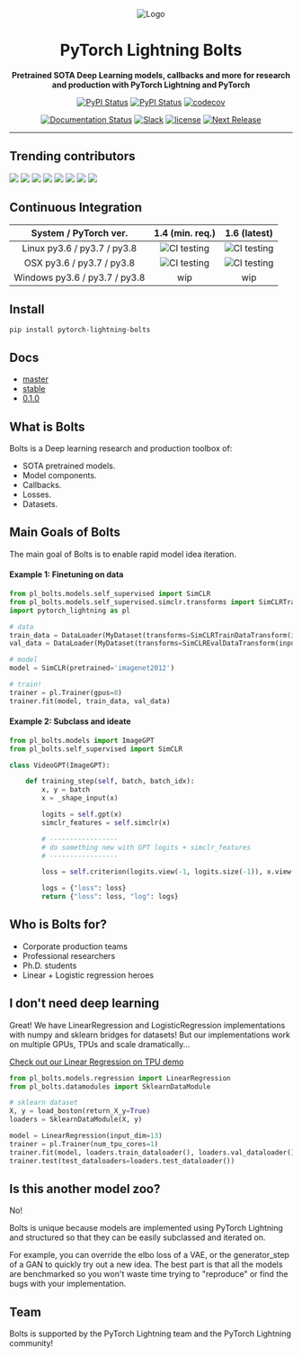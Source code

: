 <div align="center">

![Logo](https://raw.githubusercontent.com/PyTorchLightning/pytorch-lightning/master/docs/source/_images/logos/lightning_logo.svg)

# PyTorch Lightning Bolts    

**Pretrained SOTA Deep Learning models, callbacks and more for research and production with PyTorch Lightning and PyTorch**

[![PyPI Status](https://badge.fury.io/py/pytorch-lightning-bolts.svg)](https://badge.fury.io/py/pytorch-lightning-bolts)
[![PyPI Status](https://pepy.tech/badge/pytorch-lightning-bolts)](https://pepy.tech/project/pytorch-lightning-bolts)
[![codecov](https://codecov.io/gh/PyTorchLightning/pytorch-lightning-bolts/branch/master/graph/badge.svg)](https://codecov.io/gh/PyTorchLightning/pytorch-lightning-bolts)

[![Documentation Status](https://readthedocs.org/projects/pytorch-lightning-bolts/badge/?version=latest)](https://pytorch-lightning-bolts.readthedocs.io/en/latest/)
[![Slack](https://img.shields.io/badge/slack-chat-green.svg?logo=slack)](https://join.slack.com/t/pytorch-lightning/shared_invite/zt-f6bl2l0l-JYMK3tbAgAmGRrlNr00f1A)
[![license](https://img.shields.io/badge/License-Apache%202.0-blue.svg)](https://github.com/PytorchLightning/pytorch-lightning/blob/master/LICENSE)
[![Next Release](https://img.shields.io/badge/Next%20Release-Oct%2005-purple.svg)](https://shields.io/)

</div>

---   
## Trending contributors

[![](https://sourcerer.io/fame/williamFalcon/pytorchlightning/pytorch-lightning-bolts/images/0)](https://sourcerer.io/fame/williamFalcon/pytorchlightning/pytorch-lightning-bolts/links/0)
[![](https://sourcerer.io/fame/williamFalcon/pytorchlightning/pytorch-lightning-bolts/images/1)](https://sourcerer.io/fame/williamFalcon/pytorchlightning/pytorch-lightning-bolts/links/1)
[![](https://sourcerer.io/fame/williamFalcon/pytorchlightning/pytorch-lightning-bolts/images/2)](https://sourcerer.io/fame/williamFalcon/pytorchlightning/pytorch-lightning-bolts/links/2)
[![](https://sourcerer.io/fame/williamFalcon/pytorchlightning/pytorch-lightning-bolts/images/3)](https://sourcerer.io/fame/williamFalcon/pytorchlightning/pytorch-lightning-bolts/links/3)
[![](https://sourcerer.io/fame/williamFalcon/pytorchlightning/pytorch-lightning-bolts/images/4)](https://sourcerer.io/fame/williamFalcon/pytorchlightning/pytorch-lightning-bolts/links/4)
[![](https://sourcerer.io/fame/williamFalcon/pytorchlightning/pytorch-lightning-bolts/images/5)](https://sourcerer.io/fame/williamFalcon/pytorchlightning/pytorch-lightning-bolts/links/5)
[![](https://sourcerer.io/fame/williamFalcon/pytorchlightning/pytorch-lightning-bolts/images/6)](https://sourcerer.io/fame/williamFalcon/pytorchlightning/pytorch-lightning-bolts/links/6)
[![](https://sourcerer.io/fame/williamFalcon/pytorchlightning/pytorch-lightning-bolts/images/7)](https://sourcerer.io/fame/williamFalcon/pytorchlightning/pytorch-lightning-bolts/links/7)


## Continuous Integration
<center>

| System / PyTorch ver. | 1.4 (min. req.) | 1.6 (latest) |
| :---: | :---: | :---: |
| Linux py3.6 / py3.7 / py3.8 | ![CI testing](https://github.com/PyTorchLightning/pytorch-lightning-bolts/workflows/CI%20testing/badge.svg?branch=master) | ![CI testing](https://github.com/PyTorchLightning/pytorch-lightning-bolts/workflows/CI%20testing/badge.svg?branch=master) |
| OSX py3.6 / py3.7 / py3.8 | ![CI testing](https://github.com/PyTorchLightning/pytorch-lightning-bolts/workflows/CI%20testing/badge.svg?branch=master) | ![CI testing](https://github.com/PyTorchLightning/pytorch-lightning-bolts/workflows/CI%20testing/badge.svg?branch=master) |
| Windows py3.6 / py3.7 / py3.8 | wip | wip |

</center>

## Install
```pip install pytorch-lightning-bolts```

## Docs
- [master](https://pytorch-lightning-bolts.readthedocs.io/en/latest)
- [stable](https://pytorch-lightning-bolts.readthedocs.io/en/stable)
- [0.1.0](https://pytorch-lightning-bolts.readthedocs.io/en/0.1.0/)

## What is Bolts
Bolts is a Deep learning research and production toolbox of:

- SOTA pretrained models.
- Model components.
- Callbacks.
- Losses.
- Datasets.

## Main Goals of Bolts
The main goal of Bolts is to enable rapid model idea iteration.

#### Example 1: Finetuning on data

```python
from pl_bolts.models.self_supervised import SimCLR
from pl_bolts.models.self_supervised.simclr.transforms import SimCLRTrainDataTransform, SimCLREvalDataTransform
import pytorch_lightning as pl

# data
train_data = DataLoader(MyDataset(transforms=SimCLRTrainDataTransform(input_height=32)))
val_data = DataLoader(MyDataset(transforms=SimCLREvalDataTransform(input_height=32)))

# model
model = SimCLR(pretrained='imagenet2012')

# train!
trainer = pl.Trainer(gpus=8)
trainer.fit(model, train_data, val_data)
```

#### Example 2: Subclass and ideate

```python
from pl_bolts.models import ImageGPT
from pl_bolts.self_supervised import SimCLR

class VideoGPT(ImageGPT):

    def training_step(self, batch, batch_idx):
        x, y = batch
        x = _shape_input(x)

        logits = self.gpt(x)
        simclr_features = self.simclr(x)

        # -----------------
        # do something new with GPT logits + simclr_features
        # -----------------

        loss = self.criterion(logits.view(-1, logits.size(-1)), x.view(-1).long())

        logs = {"loss": loss}
        return {"loss": loss, "log": logs}
```

## Who is Bolts for?
- Corporate production teams
- Professional researchers
- Ph.D. students
- Linear + Logistic regression heroes

## I don't need deep learning
Great! 
We have LinearRegression and LogisticRegression implementations with numpy and sklearn bridges for datasets!
But our implementations work on multiple GPUs, TPUs and scale dramatically...

[Check out our Linear Regression on TPU demo](https://colab.research.google.com/drive/13glsKiwMu1-H24cBLYaWdJ4_TxC2Z3ox?usp=sharing)

```python
from pl_bolts.models.regression import LinearRegression
from pl_bolts.datamodules import SklearnDataModule

# sklearn dataset
X, y = load_boston(return_X_y=True)
loaders = SklearnDataModule(X, y)

model = LinearRegression(input_dim=13)
trainer = pl.Trainer(num_tpu_cores=1)
trainer.fit(model, loaders.train_dataloader(), loaders.val_dataloader())
trainer.test(test_dataloaders=loaders.test_dataloader())
```

## Is this another model zoo?
No! 

Bolts is unique because models are implemented using PyTorch Lightning and structured so that they can be easily
subclassed and iterated on.

For example, you can override the elbo loss of a VAE, or the generator_step of a GAN to quickly try out a new idea.
The best part is that all the models are benchmarked so you won't waste time trying to "reproduce" or find the bugs
with your implementation.

## Team
Bolts is supported by the PyTorch Lightning team and the PyTorch Lightning community!

